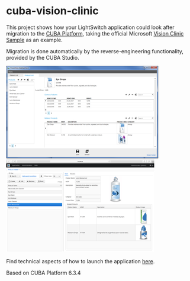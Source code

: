 # cuba-vision-clinic

This project shows how your LightSwitch application could look after migration to the [CUBA Platform](https://www.cuba-platform.com/), taking the official Microsoft [Vision Clinic Sample](https://code.msdn.microsoft.com/windowsdesktop/Visual-Studio-LightSwitch-c8e92df4) as an example.

Migration is done automatically by the reverse-engineering functionality, provided by the CUBA Studio.

<img src="https://github.com/aleksey-stukalov/cuba-vision-clinic/blob/master/screenshots/LS-products-screen.png" alt="Product screen in LightSwitch app" height="250px">
<img src="https://github.com/aleksey-stukalov/cuba-vision-clinic/blob/master/screenshots/CUBA-products-screen.png" alt="Product screen in CUBA app" height="250px">

Find technical aspects of how to launch the application [here](https://github.com/aleksey-stukalov/cuba-vision-clinic/wiki).

Based on CUBA Platform 6.3.4

